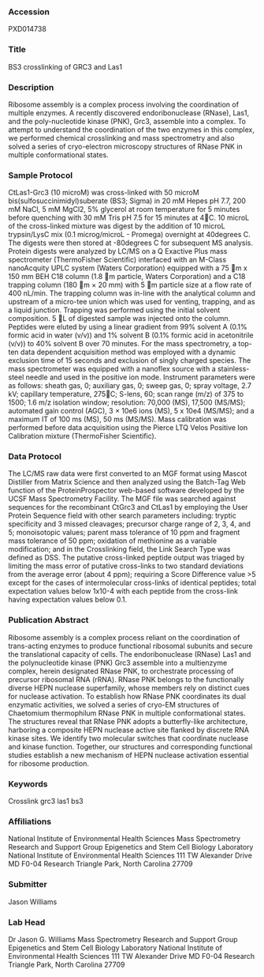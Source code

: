 ### Accession
PXD014738

### Title
BS3 crosslinking of GRC3 and Las1

### Description
Ribosome assembly is a complex process involving the coordination of multiple enzymes. A recently discovered endoribonuclease (RNase), Las1, and the poly-nucleotide kinase (PNK), Grc3, assemble into a complex. To attempt to understand the coordination of the two enzymes in this complex, we performed chemical crosslinking and mass spectrometry and also solved a series of cryo-electron microscopy structures of RNase PNK in multiple conformational states.

### Sample Protocol
CtLas1-Grc3 (10 microM) was cross-linked with 50 microM bis(sulfosuccinimidyl)suberate (BS3; Sigma) in 20 mM Hepes pH 7.7, 200 mM NaCl, 5 mM MgCl2, 5% glycerol at room temperature for 5 minutes before quenching with 30 mM Tris pH 7.5 for 15 minutes at 4C. 10 microL of the cross-linked mixture was digest by the addition of 10 microL trypsin/LysC mix (0.1 microg/microL - Promega) overnight at 40degrees C. The digests were then stored at -80degrees C for subsequent MS analysis. Protein digests were analyzed by LC/MS on a Q Exactive Plus mass spectrometer (ThermoFisher Scientific) interfaced with an M-Class nanoAcquity UPLC system (Waters Corporation) equipped with a 75 m x 150 mm BEH C18 column (1.8 m particle, Waters Corporation) and a C18 trapping column (180 m × 20 mm) with 5 m particle size at a flow rate of 400 nL/min. The trapping column was in-line with the analytical column and upstream of a micro-tee union which was used for venting, trapping, and as a liquid junction. Trapping was performed using the initial solvent composition. 5 L of digested sample was injected onto the column. Peptides were eluted by using a linear gradient from 99% solvent A (0.1% formic acid in water (v/v)) and 1% solvent B (0.1% formic acid in acetonitrile (v/v)) to 40% solvent B over 70 minutes. For the mass spectrometry, a top-ten data dependent acquisition method was employed with a dynamic exclusion time of 15 seconds and exclusion of singly charged species. The mass spectrometer was equipped with a nanoflex source with a stainless-steel needle and used in the positive ion mode. Instrument parameters were as follows: sheath gas, 0; auxiliary gas, 0; sweep gas, 0; spray voltage, 2.7 kV; capillary temperature, 275C; S-lens, 60; scan range (m/z) of 375 to 1500; 1.6 m/z isolation window; resolution: 70,000 (MS), 17,500 (MS/MS); automated gain control (AGC), 3 × 10e6 ions (MS), 5 x 10e4 (MS/MS); and a maximum IT of 100 ms (MS), 50 ms (MS/MS). Mass calibration was performed before data acquisition using the Pierce LTQ Velos Positive Ion Calibration mixture (ThermoFisher Scientific).

### Data Protocol
The LC/MS raw data were first converted to an MGF format using Mascot Distiller from Matrix Science and then analyzed using the Batch-Tag Web function of the ProteinProspector web-based software developed by the UCSF Mass Spectrometry Facility. The MGF file was searched against sequences for the recombinant CtGrc3 and CtLas1 by employing the User Protein Sequence field with other search parameters including: tryptic specificity and 3 missed cleavages; precursor charge range of 2, 3, 4, and 5; monoisotopic values; parent mass tolerance of 10 ppm and fragment mass tolerance of 50 ppm; oxidation of methionine as a variable modification; and in the Crosslinking field, the Link Search Type was defined as DSS. The putative cross-linked peptide output was triaged by limiting the mass error of putative cross-links to two standard deviations from the average error (about 4 ppm); requiring a Score Difference value >5 except for the cases of intermolecular cross-links of identical peptides; total expectation values below 1x10-4 with each peptide from the cross-link having expectation values below 0.1.

### Publication Abstract
Ribosome assembly is a complex process reliant on the coordination of trans-acting enzymes to produce functional ribosomal subunits and secure the translational capacity of cells. The endoribonuclease (RNase) Las1 and the polynucleotide kinase (PNK) Grc3 assemble into a multienzyme complex, herein designated RNase PNK, to orchestrate processing of precursor ribosomal RNA (rRNA). RNase PNK belongs to the functionally diverse HEPN nuclease superfamily, whose members rely on distinct cues for nuclease activation. To establish how RNase PNK coordinates its dual enzymatic activities, we solved a series of cryo-EM structures of Chaetomium thermophilum RNase PNK in multiple conformational states. The structures reveal that RNase PNK adopts a butterfly-like architecture, harboring a composite HEPN nuclease active site flanked by discrete RNA kinase sites. We identify two molecular switches that coordinate nuclease and kinase function. Together, our structures and corresponding functional studies establish a new mechanism of HEPN nuclease activation essential for ribosome production.

### Keywords
Crosslink grc3 las1 bs3

### Affiliations
National Institute of Environmental Health Sciences
Mass Spectrometry Research and Support Group Epigenetics and Stem Cell Biology Laboratory National Institute of Environmental Health Sciences 111 TW Alexander Drive MD F0-04 Research Triangle Park, North Carolina 27709

### Submitter
Jason Williams

### Lab Head
Dr Jason G. Williams
Mass Spectrometry Research and Support Group Epigenetics and Stem Cell Biology Laboratory National Institute of Environmental Health Sciences 111 TW Alexander Drive MD F0-04 Research Triangle Park, North Carolina 27709


